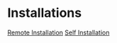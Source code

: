 # Installations

[Remote Installation](../../resources/services/system-installation.pdf)
[Self Installation](../../resources/services/self-installation.pdf)